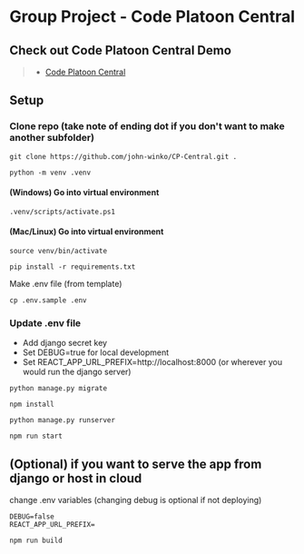 # Group Project - Code Platoon Central 

## Check out Code Platoon Central Demo
> - [Code Platoon Central](https://youtu.be/dU39A7oSW9g)


## Setup



### Clone repo (take note of ending dot if you don't want to make another subfolder)
~~~
git clone https://github.com/john-winko/CP-Central.git .
~~~

~~~
python -m venv .venv
~~~

#### (Windows) Go into virtual environment
~~~
.venv/scripts/activate.ps1
~~~

#### (Mac/Linux) Go into virtual environment
~~~
source venv/bin/activate
~~~

~~~.ve
pip install -r requirements.txt
~~~
Make .env file (from template)
~~~
cp .env.sample .env
~~~

### Update .env file
- Add django secret key
- Set DEBUG=true for local development
- Set REACT_APP_URL_PREFIX=http://localhost:8000 (or wherever you would run the django server)


~~~
python manage.py migrate
~~~


~~~
npm install
~~~

~~~
python manage.py runserver
~~~

~~~
npm run start
~~~

## (Optional) if you want to serve the app from django or host in cloud

change .env variables (changing debug is optional if not deploying)
~~~
DEBUG=false
REACT_APP_URL_PREFIX=
~~~

~~~
npm run build
~~~
